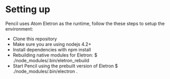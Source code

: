 Setting up
==========

Pencil uses Atom Eletron as the runtime, follow the these steps to setup the environment:

* Clone this repository
* Make sure you are using nodejs 4.2+
* Install dependencies with npm install
* Rebuilding native modules for Eletron:
    $ ./node_modules/.bin/eletron_rebuild
* Start Pencil using the prebuilt version of Eletron
    $ ./node_modules/.bin/electron .
